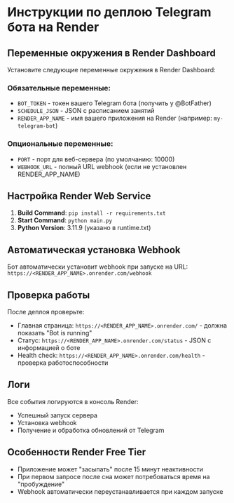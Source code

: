 # Инструкции по деплою Telegram бота на Render

## Переменные окружения в Render Dashboard

Установите следующие переменные окружения в Render Dashboard:

### Обязательные переменные:
- `BOT_TOKEN` - токен вашего Telegram бота (получить у @BotFather)
- `SCHEDULE_JSON` - JSON с расписанием занятий
- `RENDER_APP_NAME` - имя вашего приложения на Render (например: `my-telegram-bot`)

### Опциональные переменные:
- `PORT` - порт для веб-сервера (по умолчанию: 10000)
- `WEBHOOK_URL` - полный URL webhook (если не установлен RENDER_APP_NAME)

## Настройка Render Web Service

1. **Build Command**: `pip install -r requirements.txt`
2. **Start Command**: `python main.py`
3. **Python Version**: 3.11.9 (указано в runtime.txt)

## Автоматическая установка Webhook

Бот автоматически установит webhook при запуске на URL:
`https://<RENDER_APP_NAME>.onrender.com/webhook`

## Проверка работы

После деплоя проверьте:
- Главная страница: `https://<RENDER_APP_NAME>.onrender.com/` - должна показать "Bot is running"
- Статус: `https://<RENDER_APP_NAME>.onrender.com/status` - JSON с информацией о боте
- Health check: `https://<RENDER_APP_NAME>.onrender.com/health` - проверка работоспособности

## Логи

Все события логируются в консоль Render:
- Успешный запуск сервера
- Установка webhook
- Получение и обработка обновлений от Telegram

## Особенности Render Free Tier

- Приложение может "засыпать" после 15 минут неактивности
- При первом запросе после сна может потребоваться время на "пробуждение"
- Webhook автоматически переустанавливается при каждом запуске
